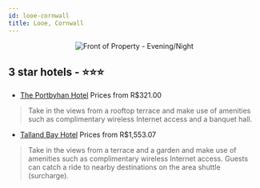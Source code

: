 ```yaml
---
id: looe-cornwall
title: Looe, Cornwall
---
```


<center><img src="https://i.travelapi.com/hotels/2000000/1880000/1876200/1876128/5fcc0590_b.jpg" alt="Front of Property - Evening/Night" /></center>


##  3 star hotels - ⭐️⭐️⭐️

-    [The Portbyhan Hotel](https://us.hurb.com/hotels/looe/the-portbyhan-hotel-JNP-JP506748?cmp=18055) Prices from R$321.00
   > Take in the views from a rooftop terrace and make use of amenities such as complimentary wireless Internet access and a banquet hall.
-    [Talland Bay Hotel](https://us.hurb.com/hotels/looe/talland-bay-hotel-JNP-JP667947?cmp=18055) Prices from R$1,553.07
   > Take in the views from a terrace and a garden and make use of amenities such as complimentary wireless Internet access. Guests can catch a ride to nearby destinations on the area shuttle (surcharge).
